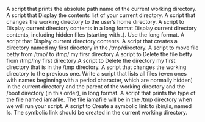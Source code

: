 A script that prints the absolute path name of the current working directory.
A script that Display the contents list of your current directory.
A script that changes the working directory to the user’s home directory.
A script to Display current directory contents in a long format
Display current directory contents, including hidden files (starting with .). Use the long format.
A script that Display current directory contents.
A script that creates a directory named my first directory in the /tmp/directory.
A script to move file betty from /tmp/ to /tmp/ my firsr directory
A script to Delete the file betty from /tmp/my first directory
A script to Delete the directory my first directory that is in the /tmp directory.
A script that changes the working directory to the previous one.
Write a script that lists all files (even ones with names beginning with a period character, which are normally hidden) in the current directory and the parent of the working directory and the /boot directory (in this order), in long format.
A script that prints the type of the file named iamafile. The file iamafile will be in the /tmp directory when we will run your script.
A script to Create a symbolic link to /bin/ls, named __ls__. The symbolic link should be created in the current working directory.          
